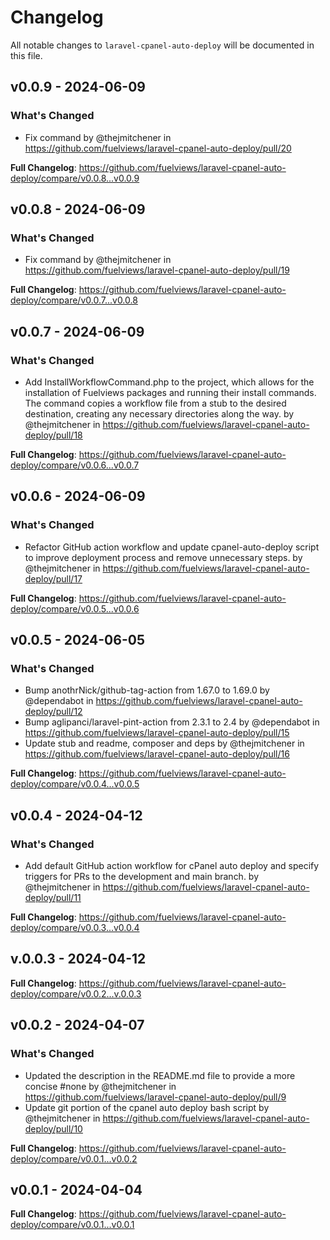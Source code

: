 # Changelog

All notable changes to `laravel-cpanel-auto-deploy` will be documented in this file.

## v0.0.9 - 2024-06-09

### What's Changed

* Fix command by @thejmitchener in https://github.com/fuelviews/laravel-cpanel-auto-deploy/pull/20

**Full Changelog**: https://github.com/fuelviews/laravel-cpanel-auto-deploy/compare/v0.0.8...v0.0.9

## v0.0.8 - 2024-06-09

### What's Changed

* Fix command by @thejmitchener in https://github.com/fuelviews/laravel-cpanel-auto-deploy/pull/19

**Full Changelog**: https://github.com/fuelviews/laravel-cpanel-auto-deploy/compare/v0.0.7...v0.0.8

## v0.0.7 - 2024-06-09

### What's Changed

* Add InstallWorkflowCommand.php to the project, which allows for the installation of Fuelviews packages and running their install commands. The command copies a workflow file from a stub to the desired destination, creating any necessary directories along the way. by @thejmitchener in https://github.com/fuelviews/laravel-cpanel-auto-deploy/pull/18

**Full Changelog**: https://github.com/fuelviews/laravel-cpanel-auto-deploy/compare/v0.0.6...v0.0.7

## v0.0.6 - 2024-06-09

### What's Changed

* Refactor GitHub action workflow and update cpanel-auto-deploy script to improve deployment process and remove unnecessary steps. by @thejmitchener in https://github.com/fuelviews/laravel-cpanel-auto-deploy/pull/17

**Full Changelog**: https://github.com/fuelviews/laravel-cpanel-auto-deploy/compare/v0.0.5...v0.0.6

## v0.0.5 - 2024-06-05

### What's Changed

* Bump anothrNick/github-tag-action from 1.67.0 to 1.69.0 by @dependabot in https://github.com/fuelviews/laravel-cpanel-auto-deploy/pull/12
* Bump aglipanci/laravel-pint-action from 2.3.1 to 2.4 by @dependabot in https://github.com/fuelviews/laravel-cpanel-auto-deploy/pull/15
* Update stub and readme, composer and deps by @thejmitchener in https://github.com/fuelviews/laravel-cpanel-auto-deploy/pull/16

**Full Changelog**: https://github.com/fuelviews/laravel-cpanel-auto-deploy/compare/v0.0.4...v0.0.5

## v0.0.4 - 2024-04-12

### What's Changed

* Add default GitHub action workflow for cPanel auto deploy and specify triggers for PRs to the development and main branch. by @thejmitchener in https://github.com/fuelviews/laravel-cpanel-auto-deploy/pull/11

**Full Changelog**: https://github.com/fuelviews/laravel-cpanel-auto-deploy/compare/v0.0.3...v0.0.4

## v.0.0.3 - 2024-04-12

**Full Changelog**: https://github.com/fuelviews/laravel-cpanel-auto-deploy/compare/v0.0.2...v.0.0.3

## v0.0.2 - 2024-04-07

### What's Changed

* Updated the description in the README.md file to provide a more concise #none by @thejmitchener in https://github.com/fuelviews/laravel-cpanel-auto-deploy/pull/9
* Update git portion of the cpanel auto deploy bash script by @thejmitchener in https://github.com/fuelviews/laravel-cpanel-auto-deploy/pull/10

**Full Changelog**: https://github.com/fuelviews/laravel-cpanel-auto-deploy/compare/v0.0.1...v0.0.2

## v0.0.1 - 2024-04-04

**Full Changelog**: https://github.com/fuelviews/laravel-cpanel-auto-deploy/compare/v0.0.1...v0.0.1

